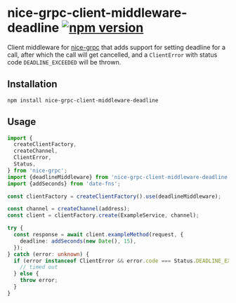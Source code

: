 # nice-grpc-client-middleware-deadline [![npm version][npm-image]][npm-url]

Client middleware for [nice-grpc](https://github.com/deeplay-io/nice-grpc) that
adds support for setting deadline for a call, after which the call will get
cancelled, and a `ClientError` with status code `DEADLINE_EXCEEDED` will be
thrown.

## Installation

```
npm install nice-grpc-client-middleware-deadline
```

## Usage

```ts
import {
  createClientFactory,
  createChannel,
  ClientError,
  Status,
} from 'nice-grpc';
import {deadlineMiddleware} from 'nice-grpc-client-middleware-deadline';
import {addSeconds} from 'date-fns';

const clientFactory = createClientFactory().use(deadlineMiddleware);

const channel = createChannel(address);
const client = clientFactory.create(ExampleService, channel);

try {
  const response = await client.exampleMethod(request, {
    deadline: addSeconds(new Date(), 15),
  });
} catch (error: unknown) {
  if (error instanceof ClientError && error.code === Status.DEADLINE_EXCEEDED) {
    // timed out
  } else {
    throw error;
  }
}
```

[npm-image]: https://badge.fury.io/js/nice-grpc-client-middleware-deadline.svg
[npm-url]: https://badge.fury.io/js/nice-grpc-client-middleware-deadline
